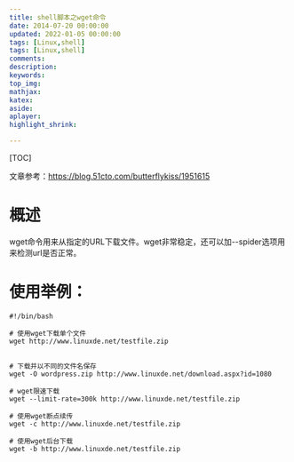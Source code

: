 ```yaml
---
title: shell脚本之wget命令
date: 2014-07-20 00:00:00
updated: 2022-01-05 00:00:00
tags: [Linux,shell]
tags: [Linux,shell]
comments: 
description:
keywords:
top_img:
mathjax:
katex:
aside:
aplayer:
highlight_shrink:

---
```


[TOC]

文章参考：https://blog.51cto.com/butterflykiss/1951615

# 概述

wget命令用来从指定的URL下载文件。wget非常稳定，还可以加--spider选项用来检测url是否正常。



# 使用举例：

```shell
#!/bin/bash

# 使用wget下载单个文件
wget http://www.linuxde.net/testfile.zip


# 下载并以不同的文件名保存
wget -O wordpress.zip http://www.linuxde.net/download.aspx?id=1080

# wget限速下载
wget --limit-rate=300k http://www.linuxde.net/testfile.zip

# 使用wget断点续传
wget -c http://www.linuxde.net/testfile.zip

# 使用wget后台下载
wget -b http://www.linuxde.net/testfile.zip


```

